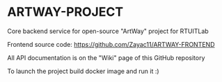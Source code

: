 # ARTWAY-PROJECT
Core backend service for open-source "ArtWay" project for RTUITLab

Frontend source code:
https://github.com/Zayac11/ARTWAY-FRONTEND

All API documentation is on the "Wiki" page of this GitHub repository

To launch the project build docker image and run it :)
